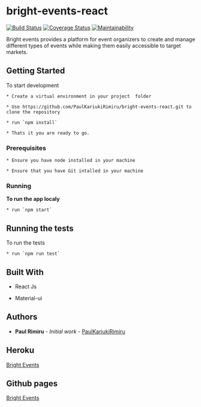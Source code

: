 # bright-events-react
[![Build Status](https://travis-ci.org/PaulKariukiRimiru/bright-events-react.svg?branch=develop)](https://travis-ci.org/PaulKariukiRimiru/bright-events-react)
[![Coverage Status](https://coveralls.io/repos/github/PaulKariukiRimiru/bright-events-react/badge.svg?branch=ft-create-register-feature-%23155650707)](https://coveralls.io/github/PaulKariukiRimiru/bright-events-react?branch=ft-create-register-feature-%23155650707)
[![Maintainability](https://api.codeclimate.com/v1/badges/e14d1e441ce36d09dab0/maintainability)](https://codeclimate.com/github/PaulKariukiRimiru/bright-events-react/maintainability)


Bright events provides a platform for event organizers to create and manage different types of events while making them easily accessible to target markets.
## Getting Started

To start development
    
    * Create a virtual environment in your project  folder

    * Use https://github.com/PaulKariukiRimiru/bright-events-react.git to clone the repository

    * run `npm install`

    * Thats it you are ready to go.

### Prerequisites
    * Ensure you have node installed in your machine

    * Ensure that you have Git intalled in your machine

### Running

<b>To run the app localy</b><br>

    * run `npm start`

## Running the tests

To run the tests
    
    * run `npm run test`


## Built With

* React Js

* Material-ui

## Authors

* **Paul Rimiru** - *Initial work* - [PaulKariukiRimiru](https://github.com/PaulKariukiRimiru)

## Heroku

[Bright Events](https://bright-events-react.herokuapp.com/)

## Github pages

[Bright Events](http://PaulKariukiRimiru.github.io/bright-events-react)
